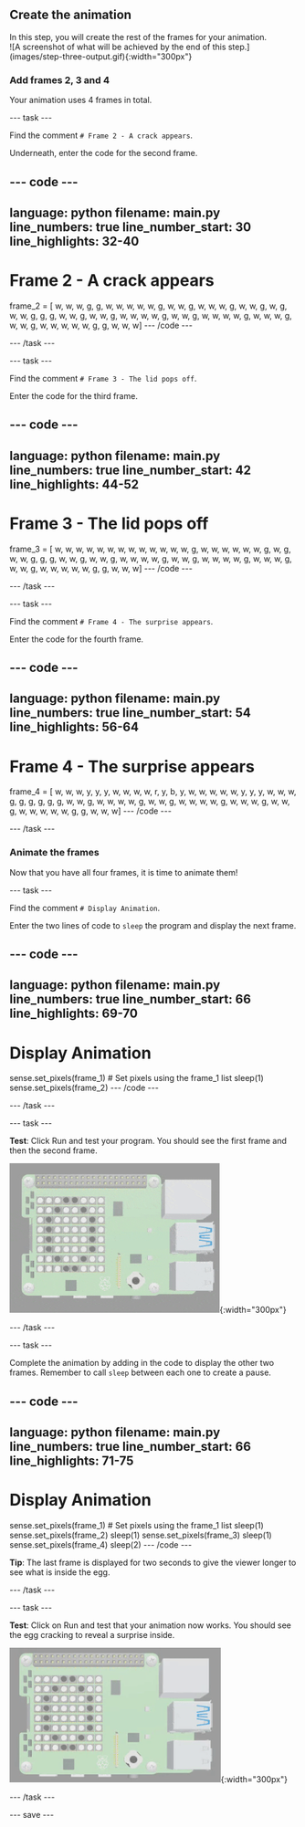 ## Create the animation

<div style="display: flex; flex-wrap: wrap">
<div style="flex-basis: 200px; flex-grow: 1; margin-right: 15px;">
In this step, you will create the rest of the frames for your animation. 
</div>
<div>
![A screenshot of what will be achieved by the end of this step.](images/step-three-output.gif){:width="300px"}
</div>
</div>

### Add frames 2, 3 and 4

Your animation uses 4 frames in total. 

--- task ---

Find the comment `# Frame 2 - A crack appears`.

Underneath, enter the code for the second frame.

--- code ---
---
language: python
filename: main.py
line_numbers: true
line_number_start: 30
line_highlights: 32-40
---
# Frame 2 - A crack appears

frame_2 = [
  w, w, w, g, g, w, w, w, 
  w, w, g, w, w, g, w, w, 
  w, g, w, w, g, w, g, w, 
  w, g, g, g, w, w, g, w, 
  w, g, w, w, w, w, g, w, 
  w, g, w, w, w, w, g, w, 
  w, w, g, w, w, g, w, w, 
  w, w, w, g, g, w, w, w]
--- /code ---

--- /task ---

--- task ---

Find the comment `# Frame 3 - The lid pops off`.

Enter the code for the third frame.

--- code ---
---
language: python
filename: main.py
line_numbers: true
line_number_start: 42
line_highlights: 44-52
---
# Frame 3 - The lid pops off

frame_3 = [
  w, w, w, w, w, w, w, w, 
  w, w, w, w, w, g, w, w, 
  w, w, w, w, g, w, g, w, 
  w, g, g, g, w, w, g, w, 
  w, g, w, w, w, w, g, w, 
  w, g, w, w, w, w, g, w, 
  w, w, g, w, w, g, w, w, 
  w, w, w, g, g, w, w, w]
--- /code ---

--- /task ---

--- task ---

Find the comment `# Frame 4 - The surprise appears`.

Enter the code for the fourth frame.

--- code ---
---
language: python
filename: main.py
line_numbers: true
line_number_start: 54
line_highlights: 56-64
---
# Frame 4 - The surprise appears

frame_4 = [
  w, w, w, y, y, y, w, w, 
  w, w, r, y, b, y, w, w, 
  w, w, w, y, y, y, w, w, 
  w, g, g, g, g, g, g, w, 
  w, g, w, w, w, w, g, w, 
  w, g, w, w, w, w, g, w, 
  w, w, g, w, w, g, w, w, 
  w, w, w, g, g, w, w, w]
--- /code ---

--- /task ---

### Animate the frames

Now that you have all four frames, it is time to animate them!

--- task ---

Find the comment `# Display Animation`.

Enter the two lines of code to `sleep` the program and display the next frame.

--- code ---
---
language: python
filename: main.py
line_numbers: true
line_number_start: 66
line_highlights: 69-70
---
# Display Animation

sense.set_pixels(frame_1) # Set pixels using the frame_1 list
sleep(1)
sense.set_pixels(frame_2)
--- /code ---

--- /task ---

--- task ---

**Test**: Click Run and test your program. You should see the first frame and then the second frame. 

![A short animation showing the animation created on the LED matrix. An egg cracks.](images/egg-crack.gif){:width="300px"}

--- /task ---

--- task ---

Complete the animation by adding in the code to display the other two frames. Remember to call `sleep` between each one to create a pause. 

--- code ---
---
language: python
filename: main.py
line_numbers: true
line_number_start: 66
line_highlights: 71-75
---
# Display Animation

sense.set_pixels(frame_1) # Set pixels using the frame_1 list
sleep(1)
sense.set_pixels(frame_2)
sleep(1)
sense.set_pixels(frame_3)
sleep(1)
sense.set_pixels(frame_4)
sleep(2)
--- /code ---

**Tip**: The last frame is displayed for two seconds to give the viewer longer to see what is inside the egg.

--- /task ---

--- task ---

**Test**: Click on Run and test that your animation now works. You should see the egg cracking to reveal a surprise inside. 

![A screenshot of what will be achieved by the end of this step.](images/step-three-output.gif){:width="300px"}

--- /task ---

--- save ---